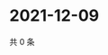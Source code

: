 # 2021-12-09

共 0 条

<!-- BEGIN WEIBO -->
<!-- 最后更新时间 Thu Dec 09 2021 22:13:40 GMT+0800 (China Standard Time) -->

<!-- END WEIBO -->
